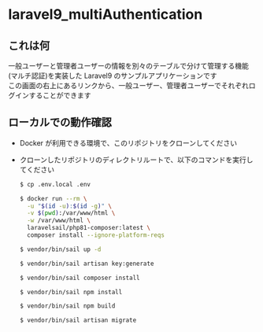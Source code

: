 # laravel9_multiAuthentication

## これは何

一般ユーザーと管理者ユーザーの情報を別々のテーブルで分けて管理する機能(マルチ認証)を実装した Laravel9 のサンプルアプリケーションです  
この画面の右上にあるリンクから、一般ユーザー、管理者ユーザーでそれぞれログインすることができます

## ローカルでの動作確認

-   Docker が利用できる環境で、このリポジトリをクローンしてください
-   クローンしたリポジトリのディレクトリルートで、以下のコマンドを実行してください

    ```bash
    $ cp .env.local .env

    $ docker run --rm \
      -u "$(id -u):$(id -g)" \
      -v $(pwd):/var/www/html \
      -w /var/www/html \
      laravelsail/php81-composer:latest \
      composer install --ignore-platform-reqs

    $ vendor/bin/sail up -d

    $ vendor/bin/sail artisan key:generate

    $ vendor/bin/sail composer install

    $ vendor/bin/sail npm install

    $ vendor/bin/sail npm build

    $ vendor/bin/sail artisan migrate
    ```
